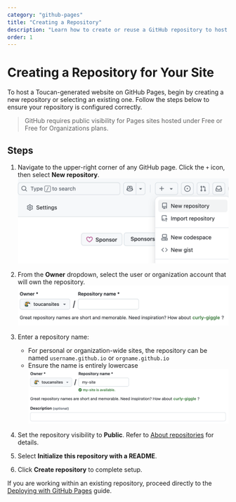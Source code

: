 ```yaml
---
category: "github-pages"
title: "Creating a Repository"
description: "Learn how to create or reuse a GitHub repository to host your Toucan-generated site."
order: 1
---
```


# Creating a Repository for Your Site

To host a Toucan-generated website on GitHub Pages, begin by creating a new repository or selecting an existing one. Follow the steps below to ensure your repository is configured correctly.

> GitHub requires public visibility for Pages sites hosted under Free or Free for Organizations plans.

## Steps

1. Navigate to the upper-right corner of any GitHub page. Click the `+` icon, then select **New repository**.
   ![image1](./assets/image1.png)

2. From the **Owner** dropdown, select the user or organization account that will own the repository.
   ![image2](./assets/image2.png)

3. Enter a repository name:
   - For personal or organization-wide sites, the repository can be named `username.github.io` or `orgname.github.io`
   - Ensure the name is entirely lowercase
   ![image3](./assets/image3.png)

4. Set the repository visibility to **Public**. Refer to [About repositories](https://docs.github.com/en/repositories/creating-and-managing-repositories/about-repositories#about-repository-visibility) for details.

5. Select **Initialize this repository with a README**.

6. Click **Create repository** to complete setup.

If you are working within an existing repository, proceed directly to the [Deploying with GitHub Pages](/docs/github-pages/deploying-with-github-pages) guide.
